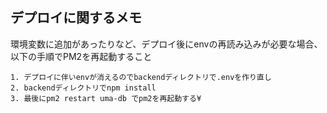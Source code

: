 ## デプロイに関するメモ

環境変数に追加があったりなど、デプロイ後にenvの再読み込みが必要な場合、以下の手順でPM2を再起動すること

```
1. デプロイに伴いenvが消えるのでbackendディレクトリで.envを作り直し
2. backendディレクトリでnpm install
3. 最後にpm2 restart uma-db でpm2を再起動する¥
```


